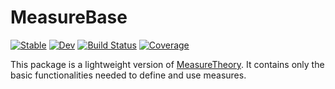 # MeasureBase

[![Stable](https://img.shields.io/badge/docs-stable-blue.svg)](https://cscherrer.github.io/MeasureTheory.jl/stable)
[![Dev](https://img.shields.io/badge/docs-dev-blue.svg)](https://cscherrer.github.io/MeasureTheory.jl/dev)
[![Build Status](https://github.com/cscherrer/MeasureBase.jl/workflows/CI/badge.svg)](https://github.com/cscherrer/MeasureBase.jl/actions)
[![Coverage](https://codecov.io/gh/cscherrer/MeasureBase.jl/branch/master/graph/badge.svg)](https://codecov.io/gh/cscherrer/MeasureBase.jl)

This package is a lightweight version of [MeasureTheory](https://github.com/cscherrer/MeasureTheory.jl). It contains only the basic functionalities needed to define and use measures.